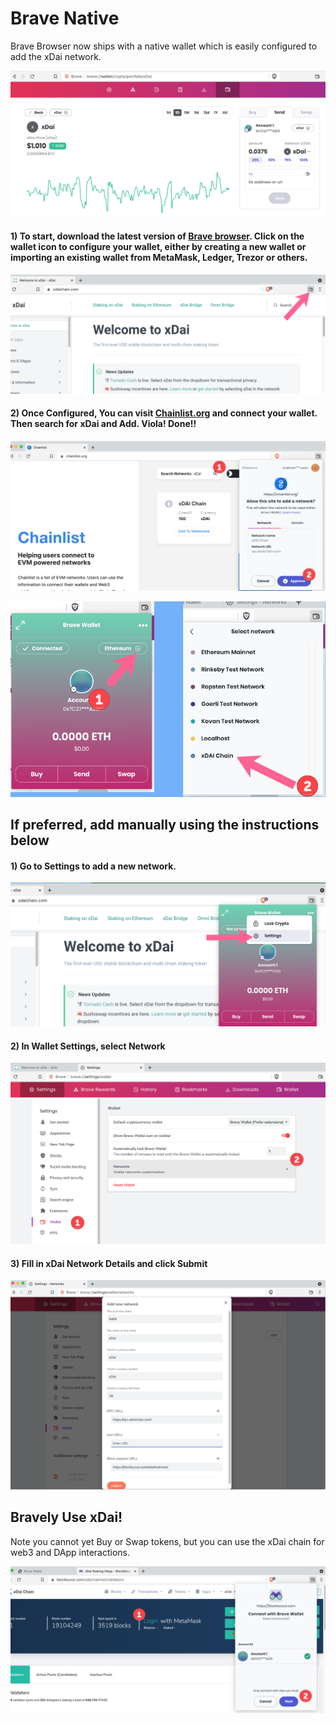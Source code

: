 # Brave Native

Brave Browser now ships with a native wallet which is easily configured to add the xDai network.

![](../../.gitbook/assets/brave-support.png)

#### 1) To start, download the latest version of [Brave browser](https://brave.com/).  Click on the wallet icon to configure your wallet, either by creating a new wallet or importing an existing wallet from MetaMask, Ledger, Trezor or others.

![](../../.gitbook/assets/brave-wallet1.png)

#### 2) Once Configured, You can visit [Chainlist.org](https://chainlist.org/) and connect your wallet. Then search for xDai and Add. Viola! Done!!

![Search for xDai and approve](../../.gitbook/assets/approve.png)

![Use the Network dropdown to switch to xDai](<../../.gitbook/assets/wallet (1).png>)

## If preferred, add manually using the instructions below

#### 1) Go to Settings to add a new network.

![](../../.gitbook/assets/brave2.png)

#### 2) In Wallet Settings, select Network

![](<../../.gitbook/assets/brave3 (1).png>)

#### 3) Fill in xDai Network Details and click Submit

![](../../.gitbook/assets/brave-4.png)

## Bravely Use xDai!

Note you cannot yet Buy or Swap tokens, but you can use the xDai chain for web3 and DApp interactions.

![](../../.gitbook/assets/configure.png)




